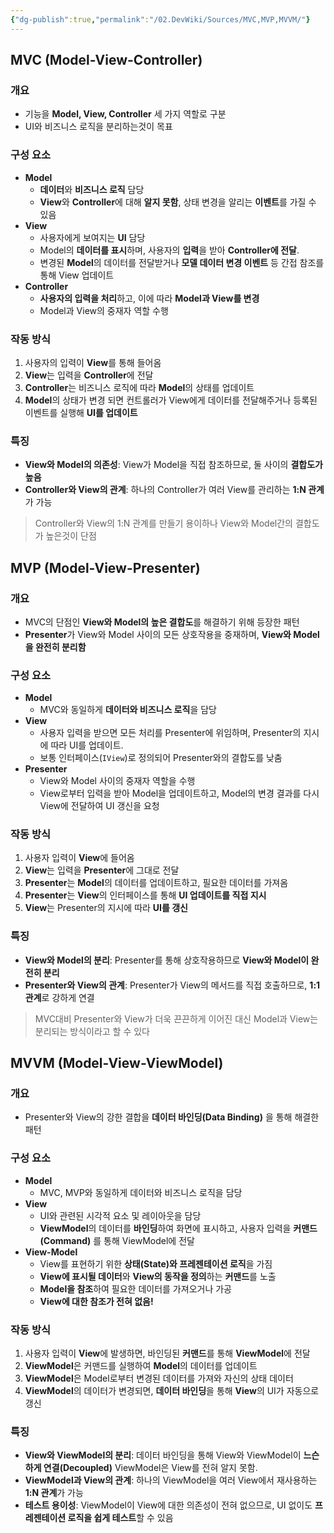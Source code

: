 ```yaml
---
{"dg-publish":true,"permalink":"/02.DevWiki/Sources/MVC,MVP,MVVM/"}
---
```


## MVC (Model-View-Controller)

### 개요
* 기능을 **Model, View, Controller** 세 가지 역할로 구분
* UI와 비즈니스 로직을 분리하는것이 목표

### 구성 요소
*   **Model** 
	* **데이터**와 **비즈니스 로직** 담당
	* **View**와 **Controller**에 대해 **알지 못함**, 상태 변경을 알리는 **이벤트**를 가질 수 있음
*   **View** 
	* 사용자에게 보여지는 **UI** 담당
	* Model의 **데이터를 표시**하며, 사용자의 **입력**을 받아 **Controller에 전달**.
	* 변경된 **Model**의 데이터를 전달받거나 **모델 데이터 변경 이벤트** 등 간접 참조를 통해 View 업데이트
*   **Controller**
	*  **사용자의 입력을 처리**하고, 이에 따라 **Model과 View를 변경**
	*  Model과 View의 중재자 역할 수행

### 작동 방식
1.  사용자의 입력이 **View**를 통해 들어옴
2.  **View**는 입력을 **Controller**에 전달
3.  **Controller**는 비즈니스 로직에 따라 **Model**의 상태를 업데이트
4.  **Model**의 상태가 변경 되면 컨트롤러가 View에게 데이터를 전달해주거나 등록된 이벤트를 실행해 **UI를 업데이트**

### 특징
* **View와 Model의 의존성**: View가 Model을 직접 참조하므로, 둘 사이의 **결합도가 높음**
* **Controller와 View의 관계**: 하나의 Controller가 여러 View를 관리하는 **1:N 관계**가 가능

> Controller와 View의 1:N 관계를 만들기 용이하나 View와 Model간의 결합도가 높은것이 단점

## MVP (Model-View-Presenter)

### 개요
* MVC의 단점인 **View와 Model의 높은 결합도**를 해결하기 위해 등장한 패턴
* **Presenter**가 View와 Model 사이의 모든 상호작용을 중재하며, **View와 Model을 완전히 분리함**

### 구성 요소
*   **Model** 
	*   MVC와 동일하게 **데이터와 비즈니스 로직**을 담당
*   **View** 
	*   사용자 입력을 받으면 모든 처리를 Presenter에 위임하며, Presenter의 지시에 따라 UI를 업데이트.
	*   보통 인터페이스(`IView`)로 정의되어 Presenter와의 결합도를 낮춤
*   **Presenter**
	*   View와 Model 사이의 중재자 역할을 수행
	*   View로부터 입력을 받아 Model을 업데이트하고, Model의 변경 결과를 다시 View에 전달하여 UI 갱신을 요청

### 작동 방식
1.  사용자 입력이 **View**에 들어옴
2.  **View**는 입력을 **Presenter**에 그대로 전달
3.  **Presenter**는 **Model**의 데이터를 업데이트하고, 필요한 데이터를 가져옴
4.  **Presenter**는 **View**의 인터페이스를 통해 **UI 업데이트를 직접 지시**
5.  **View**는 Presenter의 지시에 따라 **UI를 갱신**

### 특징
*   **View와 Model의 분리**: Presenter를 통해 상호작용하므로 **View와 Model이 완전히 분리**
*   **Presenter와 View의 관계**: Presenter가 View의 메서드를 직접 호출하므로, **1:1 관계**로 강하게 연결

> MVC대비 Presenter와 View가 더욱 끈끈하게 이어진 대신 Model과 View는 분리되는 방식이라고 할 수 있다

## MVVM (Model-View-ViewModel)

### 개요
* Presenter와 View의 강한 결합을 **데이터 바인딩(Data Binding)** 을 통해 해결한 패턴

### 구성 요소
*   **Model**
	* MVC, MVP와 동일하게 데이터와 비즈니스 로직을 담당
*   **View**
	* UI와 관련된 시각적 요소 및 레이아웃을 담당
	* **ViewModel**의 데이터를 **바인딩**하여 화면에 표시하고, 사용자 입력을 **커맨드(Command)** 를 통해 ViewModel에 전달
*   **View-Model** 
	* View를 표현하기 위한 **상태(State)와 프레젠테이션 로직**을 가짐
	* **View에 표시될 데이터**와 **View의 동작을 정의**하는 **커맨드**를 노출
	* **Model을 참조**하여 필요한 데이터를 가져오거나 가공
	* **View에 대한 참조가 전혀 없음!**

### 작동 방식
1. 사용자 입력이 **View**에 발생하면, 바인딩된 **커맨드**를 통해 **ViewModel**에 전달
2. **ViewModel**은 커맨드를 실행하여 **Model**의 데이터를 업데이트
3. **ViewModel**은 Model로부터 변경된 데이터를 가져와 자신의 상태 데이터
4. **ViewModel**의 데이터가 변경되면, **데이터 바인딩**을 통해 **View**의 UI가 자동으로 갱신

### 특징
* **View와 ViewModel의 분리**: 데이터 바인딩을 통해 View와 ViewModel이 **느슨하게 연결(Decoupled)** ViewModel은 View를 전혀 알지 못함.
* **ViewModel과 View의 관계**: 하나의 ViewModel을 여러 View에서 재사용하는 **1:N 관계**가 가능
* **테스트 용이성**: ViewModel이 View에 대한 의존성이 전혀 없으므로, UI 없이도 **프레젠테이션 로직을 쉽게 테스트**할 수 있음
